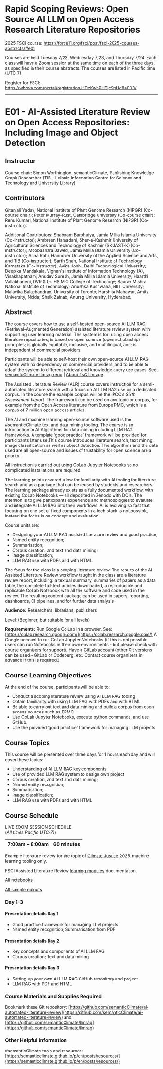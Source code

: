# Rapid Scoping Reviews: Open Source AI LLM on Open Access Research Literature Repositories 

2025 FSCI course: https://force11.org/fsci/post/fsci-2025-courses-abstracts/#e01 

Courses are held Tuesday 7/22, Wednesday 7/23, and Thursday 7/24.  Each class will have a Zoom session at the same time on each of the three days, as specified in their course abstracts.  The courses are listed in Pacific time (UTC-7)

Register for FSCI: https://whova.com/portal/registration/HDzKwbPHTjc9qUc8a0D3/

---

# E01 \- AI-Assisted Literature Review on Open Access Repositories: Including Image and Object Detection

## Instructor

Course chair: Simon Worthington, semanticClimate, Publishing Knowledge Graph Researcher (TIB – Leibniz Information Centre for Science and Technology and University Library)

## Contributors

Gitanjali Yadav, National Institute of Plant Genome Research (NIPGR) (Co-course chair); Peter Murray-Rust, Cambridge University (Co-course chair); Renu Kumari, National Institute of Plant Genome Research (NIPGR) (Co-instructor).

Additional Contributors: Shabnam Barbhuiya, Jamia Millia Islamia University (Co-instructor); Ambreen Hamadani, Sher-e-Kashmir University of Agricultural Sciences and Technology of Kashmir (SKUAST-K) (Co-instructor); Moobashara Jawed, Jamia Millia Islamia University (Co-instructor); Anna Rahr, Hannover University of the Applied Science and Arts, and TIB (Co-instructor); Sarth Shah, National Institute of Technology Karnataka (Co-instructor); Avika Joshi, Delhi Technological University; Deepika Mandakala, Vignan's Institute of Information Technology (A), Visakhapatnam; Anudev Suresh, Jamia Millia Islamia University; Haarthi Vallabhaneni, DVR & Dr. HS MIC College of Technology; Saurav Mishra, National Institute of Technology; Anushka Kushwaha, NIIT University; Malavika Balachandran, University of Toronto; Harshita Mahawar, Amity University, Noida; Shaik Zainab, Anurag University, Hyderabad. 

## Abstract

The course covers how to use a self-hosted open-source AI LLM RAG (Retrieval-Augmented Generation) assisted literature review system with supporting user learning material. The system is for: using open access literature repositories; is based on open science (open scholarship) principles; is globally equitable, inclusive, and multilingual, and; is independent of commercial providers.

Participants will be able to self-host their own open-source AI LLM RAG system with no dependency on commercial providers, and to be able to adapt the system to different retrieval and knowledge query use cases. See: [semanticClimate llmrag repo](https://github.com/semanticClimate/llmrag) | [About #sC llmrage](/open-source-ai-llm.md).

The Assisted Literature Review (ALR) course covers instruction for a semi-automated literature search with a focus on AI LLM RAG use on a dedicated corpus. In the course the example corpus will be the IPCC’s *Sixth Assessment Report*. The framework can be used on any topic or corpus, for example from the Open Access literature from Europe PMC, which is a corpus of 7 million open access articles.

The AI and machine learning open-source software used is the \#semanticClimate text and data mining tooling. The course is an introduction to AI Algorithms for data mining including LLM RAG frameworks. A template ‘good practice’ framework will be provided for participants later use.This course introduces literature search, text mining, image classification as well as object detection. The algorithms and the data used are all open-source and issues of trustability for open science are a priority.

All instruction is carried out using CoLab Jupyter Notebooks so no complicated installations are required.

The learning points covered allow for familiarity with AI tooling for literature search and as a package that can be reused by students and researchers. The learning package already exists as a fully documented workflow, with existing CoLab Notebooks — all deposited in Zenodo with DOIs. The intention is to give participants experience and methodologies to evaluate and integrate AI LLM RAG into their workflows. AI is evolving so fast that focusing on one set of fixed components in a tech stack is not possible, instead the focus is on concept and evaluation.

Course units are:

* Designing your AI LLM RAG assisted literature review and good practice;  
* Named entity recognition;  
* Summarisation;  
* Corpus creation, and text and data mining;  
* Image classification;  
* LLM RAG use with PDFs and with HTML.

The focus for the class is a scoping literature review. The results of the AI Assisted Literature Review workflow taught in the class are a literature review report, including: a textual summary, summaries of papers as a data table, the complete full-text articles downloaded, a reproducible and replicable CoLab Notebook with all the software and code used in the review. The resulting content package can be used in papers, reporting, dashboards, CI pipelines, and for further data analysis.

**Audience:** Researchers, librarians, publishers

Level: (Beginner, but suitable for all levels)

**Requirements:** Run Google ColLab in a browser. See: [https://colab.research.google.com/](https://colab.research.google.com/) A Google account to run CoLab Jupyter Notebooks (if this is not possible users can run Notebooks in their own environments \- but please check with course organisers for support). Have a GitLab account (other Git versions can be used \- GitLab or Codeberg, etc. Contact course organisers in advance if this is required.)

## Course Learning Objectives

At the end of the course, participants will be able to:

* Conduct a scoping literature review using AI LLM RAG tooling  
* Obtain familiarity with using LLM RAG with PDFs and with HTML  
* Be able to carry out text and data mining and build a corpus from open access sources such as EPMC  
* Use CoLab Jupyter Notebooks, execute python commands, and use GitHub.  
* Use the provided ‘good practice’ framework for managing LLM projects

## Course Topics

This course will be presented over three days for 1 hours each day and will cover these  topics:

* Understanding of AI LLM RAG key components  
* Use of provided LLM RAG system to design own project  
* Corpus creation, and text and data mining;  
* Named entity recognition;  
* Summarisation;  
* Image classification;  
* LLM RAG use with PDFs and with HTML

## Course Schedule

LIVE ZOOM SESSION SCHEDULE  
(*All times Pacific   UTC-7)*)

| 7:00am – 8:00am | 60 minutes |
| :---- | :---: |

Example literature review for the topic of [Climate Justice](https://github.com/semanticClimate/JEP-article/blob/main/climate_justice_demo_sC_tools.ipynb) 2025, machine learning tooling only.

FSCI Assisted Literature Review [learning modules](/fsci-learning-modules.md) documentation.

[All notebooks](/notebooks)

[All sample outputs](/outputs)

### Day 1-3

#### Presentation details Day 1

* Good practice framework for managing LLM projects  
* Named entity recognition; Summarisation from PDF

#### Presentation details Day 2

* Key concepts and components of AI LLM RAG  
* Corpus creation; Text and data mining

#### Presentation details Day 3

* Setting up your own AI LLM RAG GitHub repository and project  
* LLM RAG with PDF and HTML

### Course Materials and Supplies Required  

Bookmark these Git repository: [https://github.com/semanticClimate/ai-automated-literature-review](https://github.com/semanticClimate/ai-automated-literature-review) and [https://github.com/semanticClimate/llmrag](https://github.com/semanticClimate/llmrag) 

### Other Helpful Information

\#semanticClimate tools and resources: [https://semanticclimate.github.io/p/en/posts/resources/](https://semanticclimate.github.io/p/en/posts/resources/) 


